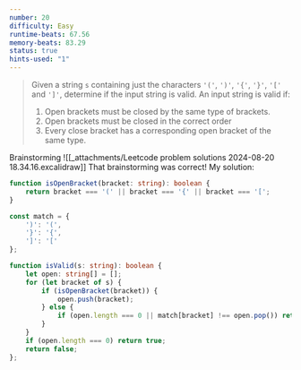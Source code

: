 ```yaml
---
number: 20
difficulty: Easy
runtime-beats: 67.56
memory-beats: 83.29
status: true
hints-used: "1"
---
```

>Given a string `s` containing just the characters `'('`, `')'`, `'{'`, `'}'`, `'['` and `']'`, determine if the input string is valid.
>An input string is valid if:
>	1. Open brackets must be closed by the same type of brackets.
>	2. Open brackets must be closed in the correct order
>	3. Every close bracket has a corresponding open bracket of the same type.

Brainstorming ![[_attachments/Leetcode problem solutions 2024-08-20 18.34.16.excalidraw]]
That brainstorming was correct! My solution:
```ts
function isOpenBracket(bracket: string): boolean {
    return bracket === '(' || bracket === '{' || bracket === '[';
}

const match = {
    ')': '(',
    '}': '{',
    ']': '['
};

function isValid(s: string): boolean {
    let open: string[] = [];
    for (let bracket of s) {
        if (isOpenBracket(bracket)) {
            open.push(bracket);
        } else {
            if (open.length === 0 || match[bracket] !== open.pop()) return false;
        }
    }
    if (open.length === 0) return true;
    return false;
};
```
